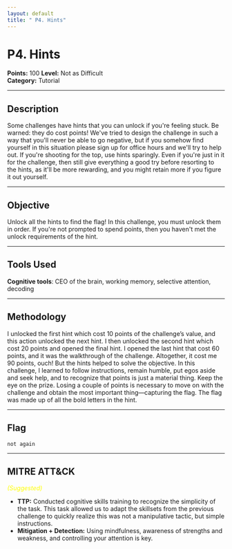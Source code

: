 ```yaml
---
layout: default
title: " P4. Hints"
---
```


# P4. Hints

**Points:** 100 
**Level:** Not as Difficult  
**Category:** Tutorial  

---

## Description
Some challenges have hints that you can unlock if you're feeling stuck. Be warned: they do cost points! We've tried to design the challenge in such a way that you'll never be able to go negative, but if you somehow find yourself in this situation please sign up for office hours and we'll try to help out. If you're shooting for the top, use hints sparingly. Even if you're just in it for the challenge, then still give everything a good try before resorting to the hints, as it'll be more rewarding, and you might retain more if you figure it out yourself.

---

## Objective
Unlock all the hints to find the flag! In this challenge, you must unlock them in order. If you're not prompted to spend points, then you haven't met the unlock requirements of the hint.

---

## Tools Used
**Cognitive tools**: CEO of the brain, working memory, selective attention, decoding  

---

## Methodology
I unlocked the first hint which cost 10 points of the challenge’s value, and this action unlocked the next hint. I then unlocked the second hint which cost 20 points and opened the final hint. I opened the last hint that cost 60 points, and it was the walkthrough of the challenge. Altogether, it cost me 90 points, ouch! But the hints helped to solve the objective. In this challenge, I learned to follow instructions, remain humble, put egos aside and seek help, and to recognize that points is just a material thing. Keep the eye on the prize. Losing a couple of points is necessary to move on with the challenge and obtain the most important thing—capturing the flag.  The flag was made up of all the bold letters in the hint.

---

## Flag
`not again`  

---

## MITRE ATT&CK
<span style="color:yellow; font-style:italic;">(Suggested)</span>  
- **TTP:** Conducted cognitive skills training to recognize the simplicity of the task. This task allowed us to adapt the skillsets from the previous challenge to quickly realize this was not a manipulative tactic, but simple instructions. 
- **Mitigation + Detection:** Using mindfulness, awareness of strengths and weakness, and controlling your attention is key.   

